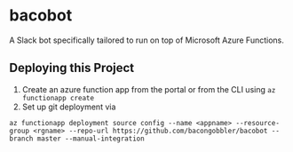 # bacobot

A Slack bot specifically tailored to run on top of Microsoft Azure Functions.

## Deploying this Project

1. Create an azure function app from the portal or from the CLI using `az functionapp create`
2. Set up git deployment via

```
az functionapp deployment source config --name <appname> --resource-group <rgname> --repo-url https://github.com/bacongobbler/bacobot --branch master --manual-integration
```